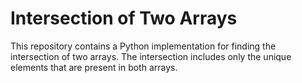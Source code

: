 # Intersection of Two Arrays

This repository contains a Python implementation for finding the intersection of two arrays. 
The intersection includes only the unique elements that are present in both arrays.

